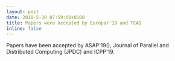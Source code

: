 ```yaml
---
layout: post
date: 2018-5-30 07:59:00+0100
title: Papers were accepted by Europar'18 and TCAD
inline: false
---
```


Papers have been accepted by ASAP'19(), Journal of Parallel and Distributed Computing (JPDC) and ICPP'19.